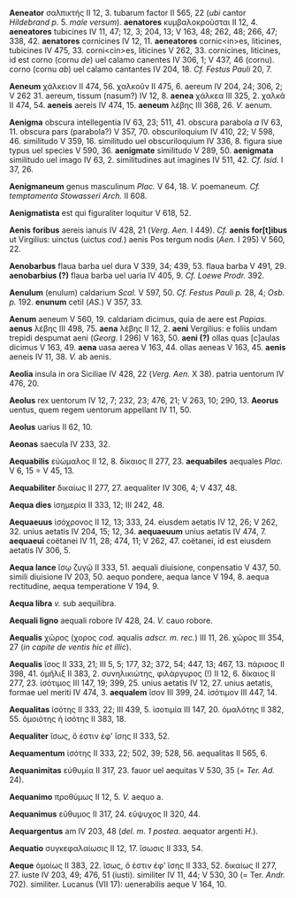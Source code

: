 **Aeneator** σαλπικτής II 12, 3. tubarum factor II 565, 22 (*ubi* cantor
*Hildebrand p.* 5. *male versum*). **aenatores** κυμβαλοκροῦσται II
12, 4. **aeneatores** tubicines IV 11, 47; 12, 3; 204, 13; V 163, 48;
262, 48; 266, 47; 338, 42. **aenatores** cornicines IV 12, 11.
**aeneatores** cornic\<in\>es, liticines, tubicines IV 475, 33.
corni\<cin\>es, liticines V 262, 33. cornicines, liticines, id est corno
(cornu *de*) uel calamo canentes IV 306, 1; V 437, 46 (cornu). corno
(cornu *ab*) uel calamo cantantes IV 204, 18. *Cf. Festus Pauli* 20, 7.

**Aeneum** χάλκειον II 474, 56. χαλκοῦν II 475, 6. aereum IV 204, 24;
306, 2; V 262 31. aereum, tissum (nasum?) IV 12, 8. **aenea** χάλκεα III
325, 2. χαλκᾶ II 474, 54. **aeneis** aereis IV 474, 15. **aeneum** λέβης
III 368, 26. *V.* aenum.

**Aenigma** obscura intellegentia IV 63, 23; 511, 41. obscura parabola
*a* IV 63, 11. obscura pars (parabola?) V 357, 70. obscuriloquium IV
410, 22; V 598, 46. similitudo V 359, 16. similitudo uel obscuriloquium
IV 336, 8. figura siue typus uel species V 590, 36. **aenigmate**
similitudo V 289, 50. **aenigmata** similitudo uel imago IV 63, 2.
similitudines aut imagines IV 511, 42. *Cf. Isid.* I 37, 26.

**Aenigmaneum** genus masculinum *Plac.* V 64, 18. *V.* poemaneum. *Cf.
temptamenta Stowasseri Arch.* II 608.

**Aenigmatista** est qui figuraliter loquitur V 618, 52.

**Aenis foribus** aereis ianuis IV 428, 21 (*Verg. Aen.* I 449). *Cf.*
**aenis for[t]ibus** ut Virgilius: uinctus (uictus *cod.*) aenis Pos
tergum nodis (*Aen.* I 295) V 560, 22.

**Aenobarbus** flaua barba uel dura V 339, 34; 439, 53. flaua barba V
491, 29. **aenobarbius (?)** flaua barba uel uaria IV 405, 9. *Cf. Loewe
Prodr.* 392.

**Aenulum** (enulum) caldarium *Scal.* V 597, 50. *Cf. Festus Pauli p.*
28, 4; *Osb. p.* 192. **enunum** cetil (*AS.*) V 357, 33.

**Aenum** aeneum V 560, 19. caldariam dicimus, quia de aere est
*Papias.* **aenus** λέβης III 498, 75. **aena** λέβης II 12, 2. **aeni**
Vergilius: e foliis undam trepidi despumat aeni (*Georg.* I 296) V 163,
50. **aeni (?)** ollas quas [c]aulas dicimus V 163, 49. **aena** uasa
aerea V 163, 44. ollas aeneas V 163, 45. **aenis** aeneis IV 11, 38.
*V.* ab aenis.

**Aeolia** insula in ora Siciliae IV 428, 22 (*Verg. Aen.* X 38).
patria uentorum IV 476, 20.

**Aeolus** rex uentorum IV 12, 7; 232, 23; 476, 21; V 263, 10; 290, 13.
**Aeorus** uentus, quem regem uentorum appellant IV 11, 50.

**Aeolus** uarius II 62, 10.

**Aeonas** saecula IV 233, 32.

**Aequabilis** εὐώμαλος II 12, 8. δίκαιος II 277, 23. **aequabiles**
aequales *Plac.* V 6, 15 = V 45, 13.

**Aequabiliter** δικαίως II 277, 27. aequaliter IV 306, 4; V 437, 48.

**Aequa dies** ἰσημερία II 333, 12; III 242, 48.

**Aequaeuus** ἰσόχρονος II 12, 13; 333, 24. eiusdem aetatis IV 12, 26; V
262, 32. unius aetatis IV 204, 15; 12, 34. **aequaeuum** unius aetatis
IV 474, 7. **aequaeui** coëtanei IV 11, 28; 474, 11; V 262, 47.
coëtanei, id est eiusdem aetatis IV 306, 5.

**Aequa lance** ἴσῳ ζυγῷ II 333, 51. aequali diuisione, conpensatio V
437, 50. simili diuisione IV 203, 50. aequo pondere, aequa lance V 194,
8. aequa rectitudine, aequa temperatione V 194, 9.

**Aequa libra** *v.* sub aequilibra.

**Aequali ligno** aequali robore IV 428, 24. *V.* cauo robore.

**Aequalis** χῶρος (χορος *cod.* aqualis *adscr. m. rec.*) III 11, 26.
χῶρος III 354, 27 (*in capite de ventis hic et illic*).

**Aequalis** ἴσος II 333, 21; III 5, 5; 177, 32; 372, 54; 447, 13; 467,
13. πάρισος II 398, 41. ὁμῆλιξ II 383, 2. συνηλικιώτης, φιλάργυρος (!)
II 12, 6. δίκαιος II 277, 23. ἰσότιμος III 147, 19; 399, 25. unius
aetatis IV 12, 27. unius aetatis, formae uel meriti IV 474, 3.
**aequalem** ἴσον III 399, 24. ἰσότιμον III 447, 14.

**Aequalitas** ἰσότης II 333, 22; III 439, 5. ἰσοτιμία III 147, 20.
ὁμαλότης II 382, 55. ὁμοιότης ἡ ἰσότης II 383, 18.

**Aequaliter** ἴσως, ὅ ἐστιν ἐφ' ἴσης II 333, 52.

**Aequamentum** ἰσότης II 333, 22; 502, 39; 528, 56. aequalitas II 565,
6.

**Aequanimitas** εὐθυμία II 317, 23. fauor uel aequitas V 530, 35 (=
*Ter. Ad.* 24).

**Aequanimo** προθύμως II 12, 5. *V.* aequo a.

**Aequanimus** εὔθυμος II 317, 24. εὔψυχος II 320, 44.

**Aequargentus** am IV 203, 48 (*del. m. 1 postea.* aequator argenti
*H.*).

**Aequatio** συγκεφαλαίωσις II 12, 17. ἴσωσις II 333, 54.

**Aeque** ὁμοίως II 383, 22. ἴσως, ὅ ἐστιν ἐφ' ἴσης II 333, 52. δικαίως
II 277, 27. iuste IV 203, 49; 476, 51 (iusti). similiter IV 11, 44; V
530, 30 (= Ter. *Andr.* 702). similiter. Lucanus (VII 17): uenerabilis
aeque V 164, 10.
